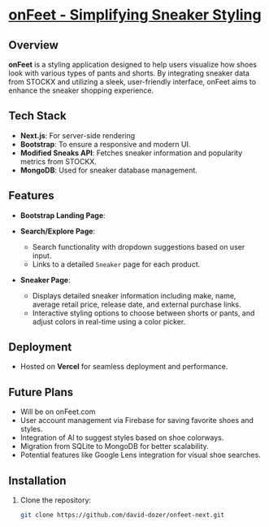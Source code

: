 # [onFeet - Simplifying Sneaker Styling](https://onfeet-next.vercel.app/)

## Overview
**onFeet** is a styling application designed to help users visualize how shoes look with various types of pants and shorts. By integrating sneaker data from STOCKX and utilizing a sleek, user-friendly interface, onFeet aims to enhance the sneaker shopping experience.

## Tech Stack
- **Next.js**: For server-side rendering
- **Bootstrap**: To ensure a responsive and modern UI.
- **Modified Sneaks API**: Fetches sneaker information and popularity metrics from STOCKX.
- **MongoDB**: Used for sneaker database management.

## Features
- **Bootstrap Landing Page**: 

- **Search/Explore Page**: 
  - Search functionality with dropdown suggestions based on user input.
  - Links to a detailed `Sneaker` page for each product.

- **Sneaker Page**:
  - Displays detailed sneaker information including make, name, average retail price, release date, and external purchase links.
  - Interactive styling options to choose between shorts or pants, and adjust colors in real-time using a color picker.

## Deployment
- Hosted on **Vercel** for seamless deployment and performance.

## Future Plans
- Will be on onFeet.com
- User account management via Firebase for saving favorite shoes and styles.
- Integration of AI to suggest styles based on shoe colorways.
- Migration from SQLite to MongoDB for better scalability.
- Potential features like Google Lens integration for visual shoe searches.

## Installation
1. Clone the repository:
   ```bash
   git clone https://github.com/david-dozer/onfeet-next.git
